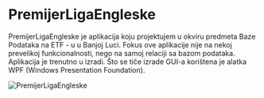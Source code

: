 # PremijerLigaEngleske
PremijerLigaEngleske je aplikacija koju projektujem u okviru predmeta Baze Podataka na ETF - u u Banjoj Luci. Fokus ove aplikacije nije na nekoj prevelikoj funkcionalnosti, nego na samoj relaciji sa bazom podataka. Aplikacija je trenutno u izradi. Što se tiče izrade GUI-a korištena je alatka WPF (Windows Presentation Foundation).

![PremijerLigaEngleske](https://user-images.githubusercontent.com/34395798/156179916-56271a3c-9a77-41fe-9808-d9c76dd47ecf.png)
